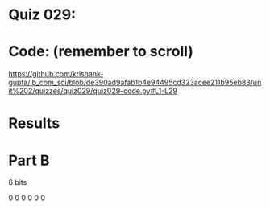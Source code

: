 # Quiz 029: 


# Code: (remember to scroll)

https://github.com/krishank-gupta/ib_com_sci/blob/de390ad9afab1b4e94495cd323acee211b95eb83/unit%202/quizzes/quiz029/quiz029-code.py#L1-L29

# Results

<!-- ![quiz027-results](./quiz027-results.png) -->

# Part B

6 bits

0 0 0 0 0 0 